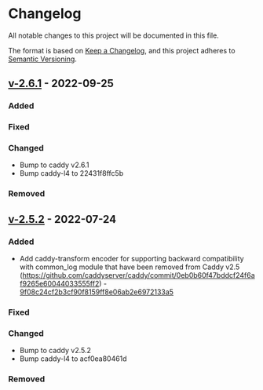 # Changelog

All notable changes to this project will be documented in this file.

The format is based on [Keep a Changelog](https://keepachangelog.com/en/1.0.0/),
and this project adheres to [Semantic Versioning](https://semver.org/spec/v2.0.0.html).

## [v-2.6.1](https://gitlab.com/youtous/caddy-consul-docker/-/tree/v-2.6.1) - 2022-09-25

### Added

### Fixed

### Changed

- Bump to caddy v2.6.1
- Bump caddy-l4 to 22431f8ffc5b

### Removed
## [v-2.5.2](https://gitlab.com/youtous/caddy-consul-docker/-/tree/v-2.5.2) - 2022-07-24

### Added

- Add caddy-transform encoder for supporting backward compatibility with common_log module that have been removed from Caddy v2.5 (https://github.com/caddyserver/caddy/commit/0eb0b60f47bddcf24f6af9265e60044033555ff2) - [9f08c24cf2b3cf90f8159ff8e06ab2e6972133a5](https://gitlab.com/youtous/caddy-consul-docker/-/commit/9f08c24cf2b3cf90f8159ff8e06ab2e6972133a5)

### Fixed

### Changed

- Bump to caddy v2.5.2
- Bump caddy-l4 to acf0ea80461d

### Removed
